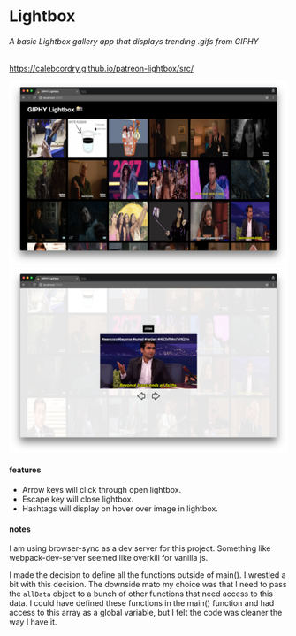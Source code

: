 # Lightbox

###### A basic Lightbox gallery app that displays trending .gifs from GIPHY

https://calebcordry.github.io/patreon-lightbox/src/

![Gallery Screenshot](/screenshots/gallery.png)
![Lightbox Screenshot](/screenshots/lightbox.png)

#### features
+ Arrow keys will click through open lightbox.
+ Escape key will close lightbox.
+ Hashtags will display on hover over image in lightbox.

#### notes
I am using browser-sync as a dev server for this project. Something like webpack-dev-server seemed like overkill for vanilla js.

I made the decision to define all the functions outside of main(). I wrestled a bit with this decision. The downside mato my choice was that I need to pass the `allData` object to a bunch of other functions that need access to this data. I could have defined these functions in the main() function and had access to this array as a global variable, but I felt the code was cleaner the way I have it.

